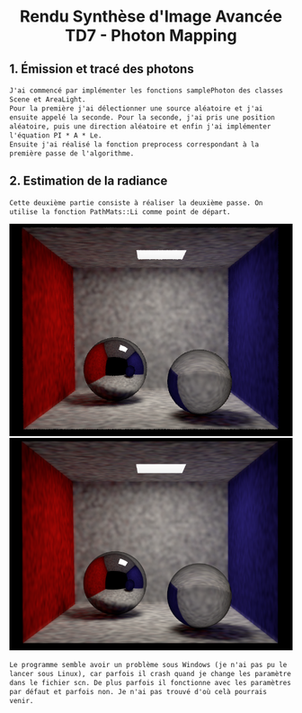 # <center> Rendu Synthèse d'Image Avancée <br> TD7 - Photon Mapping

 ## 1. Émission et tracé des photons

    J'ai commencé par implémenter les fonctions samplePhoton des classes Scene et AreaLight.
    Pour la première j'ai délectionner une source aléatoire et j'ai ensuite appelé la seconde. Pour la seconde, j'ai pris une position aléatoire, puis une direction aléatoire et enfin j'ai implémenter l'équation PI * A * Le.
    Ensuite j'ai réalisé la fonction preprocess correspondant à la première passe de l'algorithme.


## 2. Estimation de la radiance

    Cette deuxième partie consiste à réaliser la deuxième passe. On utilise la fonction PathMats::Li comme point de départ.


![cbox](Img_results/cbox_pmap_1M_1c.png)  
![cbox](Img_results/cbox_pmap_1M_5c.png) 

    Le programme semble avoir un problème sous Windows (je n'ai pas pu le lancer sous Linux), car parfois il crash quand je change les paramètre dans le fichier scn. De plus parfois il fonctionne avec les paramètres par défaut et parfois non. Je n'ai pas trouvé d'où celà pourrais venir.

